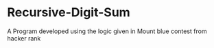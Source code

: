 # Recursive-Digit-Sum
A Program developed using the logic given in Mount blue contest from hacker rank
